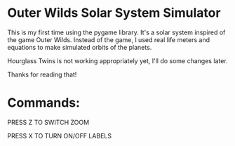 ﻿# Outer Wilds Solar System Simulator

This is my first time using the pygame library.
It's a solar system inspired of the game Outer Wilds. Instead of the game, I used real life meters and equations to make simulated orbits of the planets.

Hourglass Twins is not working appropriately yet, I'll do some changes later.

Thanks for reading that!

# Commands:

PRESS Z TO SWITCH ZOOM

PRESS X TO TURN ON/OFF LABELS